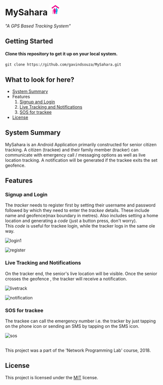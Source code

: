 # MySahara <img src="app/src/main/res/drawable/logo.png" alt="logo" width="35"/>
*"A GPS Based Tracking System"*

<!-- [![Build Status](https://travis-ci.org/gavindsouza/MySahara.svg?branch=master)](https://travis-ci.org/gavindsouza/MySahara) -->

## Getting Started


#### Clone this repository to get it up on your local system.

```
git clone https://github.com/gavindsouza/MySahara.git
```
## What to look for here?
- [System Summary](#system-summary)
- Features
  1. [Signup and Login](#signup-and-login)
  2. [Live Tracking and Notifications ](#live-tracking-and-notifications)
  4. [SOS for trackee](#sos-for-trackee)
- [License](#license)

## System Summary

MySahara is an Android Application primarily constructed for senior citizen tracking. A citizen (trackee) and their family member (tracker) can communicate with emergency call / messaging options as well as live location tracking. A notification will be generated if the trackee exits the set geofence.

## Features

### Signup and Login
The *tracker* needs to register first by setting their username and password followed by which they need to enter the *trackee* details. These include name and geofence(max boundary in metres). Also includes setting a home location and generating a *code* (just a button press, don't worry).<br>
This *code* is useful for trackee login, while the tracker logs in the same ole way.<br>

![login1](https://user-images.githubusercontent.com/25857446/58211984-fed49380-7d0a-11e9-842e-462d3b7426d9.jpg)

![register](https://user-images.githubusercontent.com/25857446/58209639-0b55ed80-7d05-11e9-9100-8c7a5ac485c3.gif)
### Live Tracking and Notifications
On the tracker end, the senior's live location will be visible. Once the senior crosses the geofence , the tracker will receive a notification.<br>

![livetrack](https://user-images.githubusercontent.com/25857446/58212352-1b250000-7d0c-11e9-85f5-aba3bc876cd8.jpg)
 
![notification](https://user-images.githubusercontent.com/25857446/58212419-5f180500-7d0c-11e9-8ee5-803c2fbefccf.jpg)


### SOS for trackee
The trackee can call the emergency number i.e. the tracker by just tapping on the phone icon or sending an SMS by tapping on the SMS icon.

![sos](https://user-images.githubusercontent.com/25857446/58212543-c33ac900-7d0c-11e9-9555-a28258d16abc.jpg)

<br>This project was a part of the 'Network Programming Lab' course, 2018.

License
-------

This project is licensed under the [MIT] license.

[MIT]: LICENSE
[logo]: /app/src/main/res/drawable/logo.png
